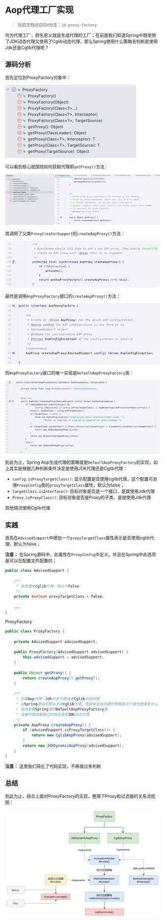 # Aop代理工厂实现

> 当前文档对应Git分支：`16-proxy-factory`

何为代理工厂，顾名思义就是生成代理的工厂；在前面我们知道Spring中既使用了JDK动态代理又使用了Cglib动态代理，那么Spring使用什么策略去判断是使用Jdk还是Cglib代理呢？

## 源码分析

首先定位到ProxyFactory对象中：

![](imgs/MIK-xnb2D6.png)

可以看到核心就围绕如何获取代理即`getProxy()`方法：

![](imgs/MIK-sQUa7n.png)

其调用了父类`ProxyCreatorSupport`的`createAopProxy()`方法：

![](imgs/MIK-ojzV3i.png)

最终是调用`AopProxyFactory`接口的`createAopProxy()`方法：

![](imgs/MIK-FHqrTx.png)

而`AopProxyFactory`接口的唯一实现是`DefaultAopProxyFactory`类：

![](imgs/MIK-qHA8Q5.png)

到此为止，Spring Aop生成代理的策略就是`DefaultAopProxyFactory`的实现，如上其实是根据几种判断条件决定是使用JDK代理还是Cglib代理：

- `config.isProxyTargetClass()`: 显示配置是否使用cglib代理，这个配置可追溯`ProxyConfig`类的`proxyTargetClass`属性，默认为false；
- `targetClass.isInterface()`: 目标对象是否是一个接口，是就使用Jdk代理
- `Proxy.isProxyClass()`: 目标对象是否是Proxy的子类，是就使用Jdk代理

其他情况使用Cglib代理

## 实践

首先在`AdvisedSupport`中增加一个`proxyTargetClass`属性表示是否使用cglib代理，默认为false；

**注意：** 在Spring源码中，此属性在`ProxyConfig`中定义，并且在Spring中此选项是可以在配置文件配置的；

```java
public class AdvisedSupport {

    /**
     * 是否使用cglib代理，默认为false
     */
    private boolean proxyTargetClass = false;

    ...    
}
```

ProxyFactory

```java
public class ProxyFactory {

    private AdvisedSupport advisedSupport;

    public ProxyFactory(AdvisedSupport advisedSupport) {
        this.advisedSupport = advisedSupport;
    }

    public Object getProxy() {
        return createAopProxy().getProxy();
    }

    /**
     * 创建Aop代理：Jdk动态代理或者Cglib动态代理
     * 在Spring源码中默认关闭cglib代理，而具体生成代理的策略取决于被代理类是什么
     * 具体查看Spring源码DefaultAopProxyFactory类
     * 当被代理类是接口时就会使用JDK动态代理
     */
    private AopProxy createAopProxy() {
        if (advisedSupport.isProxyTargetClass()) {
            return new CglibAopProxy(advisedSupport);
        }
        return new JdkDynamicAopProxy(advisedSupport);
    }
}
```

**注意：** 这里我们简化了代码实现，不再做过多判断


## 总结

到此为止，结合上面对ProxyFactory的实现，整理下Proxy和过滤器的关系流程图：

![](imgs/MIK-NNC8nA.png)

